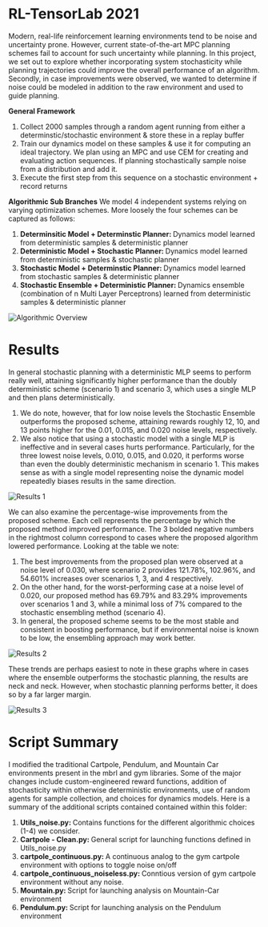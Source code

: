 # RL-TensorLab 2021

Modern, real-life reinforcement learning environments tend to be noise and uncertainty prone. However, current state-of-the-art MPC planning schemes fail to account for such uncertainty while planning. In this project, we set out to explore whether incorporating system stochasticity while planning trajectories could improve the overall performance of an algorithm. Secondly, in case improvements were observed, we wanted to determine if noise could be modeled in addition to the raw environment and used to guide planning. 

**General Framework**
<ol>
  <li> Collect 2000 samples through a random agent running from either a determinstic/stochastic environment & store these in a replay buffer
  <li> Train our dynamics model on these samples & use it for computing an ideal trajectory. We plan using an MPC and use CEM for creating and evaluating action sequences. If planning stochastically sample noise from a distribution and add it. 
  <li> Execute the first step from this sequence on a stochastic environment + record returns
    
</ol>

**Algorithmic Sub Branches**
We model 4 independent systems relying on varying optimization schemes. More loosely the four schemes can be captured as follows:
<ol> 
  <li> <b> Determinsitic Model + Determinstic Planner: </b> Dynamics model learned from deterministic samples & deterministic planner
  <li> <b> Deterministic Model + Stochastic Planner: </b> Dynamics model learned from deterministic samples & stochastic planner
  <li> <b> Stochastic Model + Determinstic Planner: </b> Dynamics model learned from stochastic samples & deterministic planner
  <li> <b> Stochastic Ensemble + Deterministic Planner: </b> Dynamics ensemble (combination of n Multi Layer Perceptrons) learned from deterministic samples & deterministic planner
</ol>

![Algorithmic Overview](https://user-images.githubusercontent.com/41270824/131066039-f1fb345b-c112-471b-855b-13710ad380f5.png)

# Results
In general stochastic planning with a deterministic MLP seems to perform really well, attaining significantly higher performance than the doubly deterministic scheme (scenario 1) and scenario 3, which uses a single MLP and then plans deterministically. 

<ol>
  <li>
    We do note, however, that for low noise levels the Stochastic Ensemble outperforms the proposed scheme, attaining rewards roughly 12, 10, and 13 points higher for the 0.01, 0.015, and 0.020 noise levels, respectively. 
  </li>
  <li>
    We also notice that using a stochastic model with a single MLP is ineffective and in several cases hurts performance. Particularly, for the three lowest noise levels, 0.010, 0.015, and 0.020, it performs worse than even the doubly deterministic mechanism in scenario 1. This makes sense as with a single model representing noise the dynamic model repeatedly biases results in the same direction.
  </li>
</ol>
  


![Results 1](https://user-images.githubusercontent.com/41270824/131067007-cbb8ee57-e904-4a6f-a076-223425727945.png)



We can also examine the percentage-wise improvements from the proposed scheme. Each cell represents the percentage by which the proposed method improved performance. The 3 bolded negative numbers in the rightmost column correspond to cases where the proposed algorithm lowered performance. Looking at the table we note:
<ol>
  <li> 
    The best improvements from the proposed plan were observed at a noise level of 0.030, where scenario 2 provides 121.78%, 102.96%, and 54.601% increases over scenarios 1, 3, and 4 respectively.
  </li>
  <li>
    On the other hand, for the worst-performing case at a noise level of 0.020, our proposed method has 69.79% and 83.29% improvements over scenarios 1 and 3, while a minimal loss of 7% compared to the stochastic ensembling method (scenario 4).
  </li>
  <li>
    In general, the proposed scheme seems to be the most stable and consistent in boosting performance, but if environmental noise is known to be low, the ensembling approach may work better.
  </li>
</ol>


![Results 2](https://user-images.githubusercontent.com/41270824/131067013-de18e408-160e-46b0-b6d6-343a41230197.png)

These trends are perhaps easiest to note in these graphs where in cases where the ensemble outperforms the stochastic planning, the results are neck and neck. However, when stochastic planning performs better, it does so by a far larger margin.

![Results 3](https://user-images.githubusercontent.com/41270824/131067030-1d62e5a4-8c8c-4f2b-9db0-79c32b14c93c.PNG)


# Script Summary
I modified the traditional Cartpole, Pendulum, and Mountain Car environments present in the mbrl and gym libraries. Some of the major changes include custom-engineered reward functions, addition of stochasticity within otherwise deterministic environments, use of random agents for sample collection, and choices for dynamics models. Here is a summary of the additional scripts contained contained within this folder:
<ol>
  <li>
    <b> Utils_noise.py: </b> Contains functions for the different algorithmic choices (1-4) we consider.
  </li>
  <li>
    <b> Cartpole - Clean.py: </b> General script for launching functions defined in Utils_noise.py
  </li>
  <li>
    <b> cartpole_continuous.py: </b> A continuous analog to the gym cartpole environment with options to toggle noise on/off
  </li>
  <li>
    <b> cartpole_continuous_noiseless.py: </b> Conntious version of gym cartpole environment without any noise.
  </li>
  <li>
    <b> Mountain.py: </b> Script for launching analysis on Mountain-Car environment
  </li>
  <li>
    <b> Pendulum.py: </b> Script for launching analysis on the Pendulum environment
  </li>
  
</ol>
